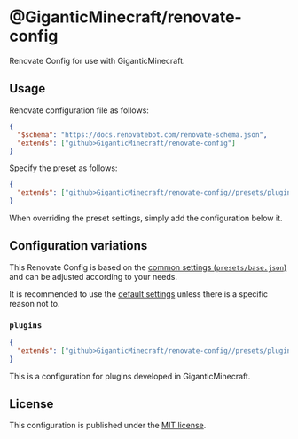 # @GiganticMinecraft/renovate-config

Renovate Config for use with GiganticMinecraft.

## Usage

Renovate configuration file as follows:

```json
{
  "$schema": "https://docs.renovatebot.com/renovate-schema.json",
  "extends": ["github>GiganticMinecraft/renovate-config"]
}
```

Specify the preset as follows:

```json
{
  "extends": ["github>GiganticMinecraft/renovate-config//presets/plugin"]
}
```

When overriding the preset settings, simply add the configuration below it.

## Configuration variations

This Renovate Config is based on the [common settings (`presets/base.json`)](./presets/base.json) and can be adjusted according to your needs.

It is recommended to use the [default settings](#usage) unless there is a specific reason not to.

### `plugins`

```json
{
  "extends": ["github>GiganticMinecraft/renovate-config//presets/plugin"]
}
```

This is a configuration for plugins developed in GiganticMinecraft.

## License

This configuration is published under the [MIT license](./LICENSE).
